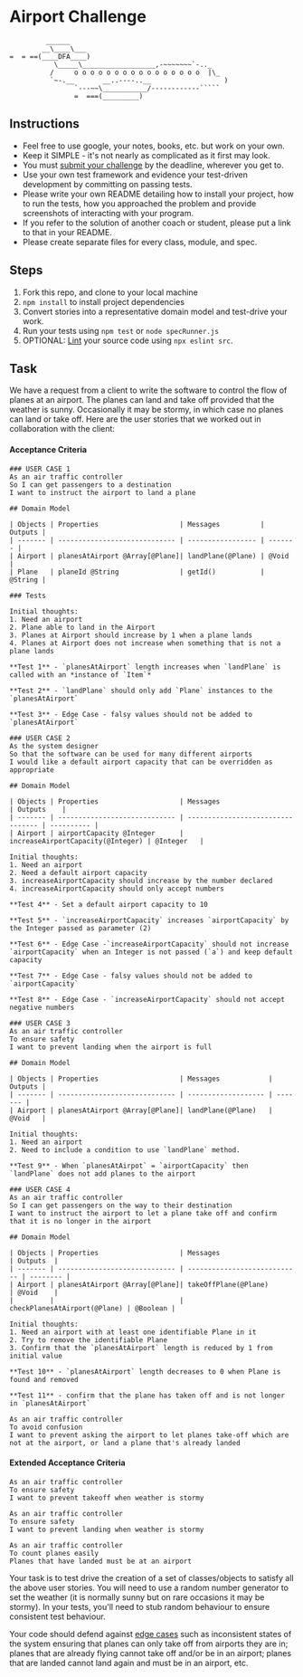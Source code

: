 Airport Challenge
=================

```
         ______
        __\____\___
=  = ==(____DFA____)
           \_____\__________________,-~~~~~~~`-.._
          /     o o o o o o o o o o o o o o o o  |\_
          `~-.__       __..----..__                  )
                `---~~\___________/------------`````
                =  ===(_________)

```

Instructions
---------

* Feel free to use google, your notes, books, etc. but work on your own.
* Keep it SIMPLE - it's not nearly as complicated as it first may look.
* You must [submit your challenge](https://airtable.com/shrUGm2T8TYCFAmjN) by the deadline, wherever you get to.
* Use your own test framework and evidence your test-driven development by committing on passing tests.
* Please write your own README detailing how to install your project, how to run the tests, how you approached the problem and provide screenshots of interacting with your program.
* If you refer to the solution of another coach or student, please put a link to that in your README.
* Please create separate files for every class, module, and spec.

Steps
-------

1. Fork this repo, and clone to your local machine
2. `npm install` to install project dependencies
3. Convert stories into a representative domain model and test-drive your work.
4. Run your tests using `npm test` or `node specRunner.js`
5. OPTIONAL: [Lint](https://eslint.org/docs/user-guide/getting-started) your source code using `npx eslint src`.

Task
-----

We have a request from a client to write the software to control the flow of planes at an airport. The planes can land and take off provided that the weather is sunny. Occasionally it may be stormy, in which case no planes can land or take off.  Here are the user stories that we worked out in collaboration with the client:

#### Acceptance Criteria

```
### USER CASE 1
As an air traffic controller
So I can get passengers to a destination
I want to instruct the airport to land a plane

## Domain Model

| Objects | Properties                    | Messages          | Outputs |
| ------- | ----------------------------- | ----------------- | ------- |
| Airport | planesAtAirport @Array[@Plane]| landPlane(@Plane) | @Void   |
| Plane   | planeId @String               | getId()           | @String |

### Tests

Initial thoughts:
1. Need an airport
2. Plane able to land in the Airport
3. Planes at Airport should increase by 1 when a plane lands
4. Planes at Airport does not increase when something that is not a plane lands

**Test 1** - `planesAtAirport` length increases when `landPlane` is called with an *instance of `Item`*

**Test 2** - `landPlane` should only add `Plane` instances to the `planesAtAirport`

**Test 3** - Edge Case - falsy values should not be added to `planesAtAirport`

### USER CASE 2
As the system designer
So that the software can be used for many different airports
I would like a default airport capacity that can be overridden as appropriate

## Domain Model

| Objects | Properties                    | Messages                          | Outputs    |
| ------- | ----------------------------- | --------------------------------- | ---------- |
| Airport | airportCapacity @Integer      | increaseAirportCapacity(@Integer) | @Integer   |

Initial thoughts:
1. Need an airport
2. Need a default airport capacity
3. increaseAirportCapacity should increase by the number declared
4. increaseAirportCapacity should only accept numbers

**Test 4** - Set a default airport capacity to 10

**Test 5** - `increaseAirportCapacity` increases `airportCapacity` by the Integer passed as parameter (2)

**Test 6** - Edge Case -`increaseAirportCapacity` should not increase `airportCapacity` when an Integer is not passed (`a`) and keep default capacity

**Test 7** - Edge Case - falsy values should not be added to `airportCapacity`

**Test 8** - Edge Case - `increaseAirportCapacity` should not accept negative numbers

### USER CASE 3
As an air traffic controller
To ensure safety
I want to prevent landing when the airport is full

## Domain Model

| Objects | Properties                    | Messages            | Outputs |
| ------- | ----------------------------- | ------------------- | ------- |
| Airport | planesAtAirport @Array[@Plane]| landPlane(@Plane)   | @Void   |

Initial thoughts:
1. Need an airport
2. Need to include a condition to use `landPlane` method.

**Test 9** - When `planesAtAirpot` = `airportCapacity` then `landPlane` does not add planes to the airport

### USER CASE 4
As an air traffic controller
So I can get passengers on the way to their destination
I want to instruct the airport to let a plane take off and confirm that it is no longer in the airport

## Domain Model

| Objects | Properties                    | Messages                     | Outputs  |
| ------- | ----------------------------- | ---------------------------- | -------- |
| Airport | planesAtAirport @Array[@Plane]| takeOffPlane(@Plane)         | @Void    |
|         |                               | checkPlanesAtAirport(@Plane) | @Boolean |

Initial thoughts:
1. Need an airport with at least one identifiable Plane in it
2. Try to remove the identifiable Plane
3. Confirm that the `planesAtAirport` length is reduced by 1 from initial value

**Test 10** - `planesAtAirport` length decreases to 0 when Plane is found and removed

**Test 11** - confirm that the plane has taken off and is not longer in `planesAtAirport`

As an air traffic controller
To avoid confusion
I want to prevent asking the airport to let planes take-off which are not at the airport, or land a plane that's already landed
```

#### Extended Acceptance Criteria

```
As an air traffic controller
To ensure safety
I want to prevent takeoff when weather is stormy

As an air traffic controller
To ensure safety
I want to prevent landing when weather is stormy

As an air traffic controller
To count planes easily
Planes that have landed must be at an airport
```

Your task is to test drive the creation of a set of classes/objects to satisfy all the above user stories. You will need to use a random number generator to set the weather (it is normally sunny but on rare occasions it may be stormy). In your tests, you'll need to stub random behaviour to ensure consistent test behaviour.

Your code should defend against [edge cases](http://programmers.stackexchange.com/questions/125587/what-are-the-difference-between-an-edge-case-a-corner-case-a-base-case-and-a-b) such as inconsistent states of the system ensuring that planes can only take off from airports they are in; planes that are already flying cannot take off and/or be in an airport; planes that are landed cannot land again and must be in an airport, etc.
